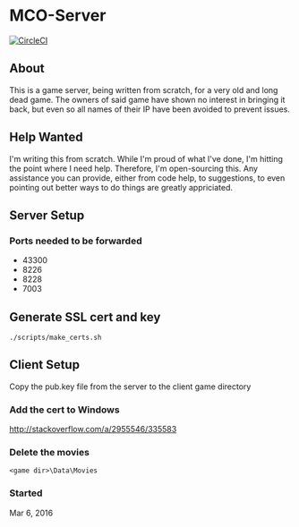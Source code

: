 MCO-Server
============

[![CircleCI](https://circleci.com/gh/drazisil/mco-server.svg?style=svg&circle-token=6937e163b7a7a8aed2cd5d4c50bed9501060457d)](https://circleci.com/gh/drazisil/mco-server)

## About

This is a game server, being written from scratch, for a very old and long dead game. The owners of said game have shown no interest in bringing it back, but even so all names of their IP have been avoided to prevent issues.

## Help Wanted

I'm writing this from scratch. While I'm proud of what I've done, I'm hitting the point where I need help. Therefore, I'm open-sourcing this. Any assistance you can provide, either from code help, to suggestions, to even pointing out better ways to do things are greatly appriciated.

## Server Setup

### Ports needed to be forwarded

* 43300
* 8226
* 8228
* 7003

## Generate SSL cert and key

```
./scripts/make_certs.sh
```

## Client Setup

Copy the pub.key file from the server to the client game directory

### Add the cert to Windows

http://stackoverflow.com/a/2955546/335583

### Delete the movies

`<game dir>\Data\Movies`



### Started

Mar 6, 2016
